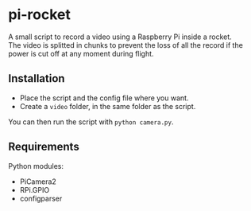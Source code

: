 # pi-rocket

A small script to record a video using a Raspberry Pi inside a rocket.  
The video is splitted in chunks to prevent the loss of all the record if the power is cut off at any moment during flight.

## Installation
- Place the script and the config file where you want.
- Create a `video` folder, in the same folder as the script.

You can then run the script with `python camera.py`.

## Requirements
Python modules:
- PiCamera2
- RPi.GPIO
- configparser
